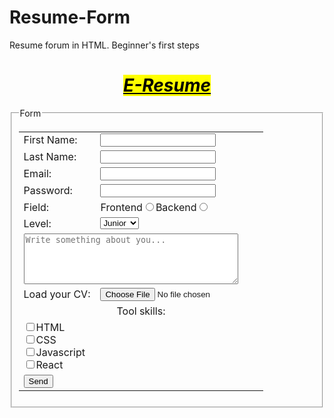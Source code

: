 # Resume-Form
Resume forum in HTML. Beginner's first steps
<!DOCTYPE html>
<html lang="en-Us">
    <head>
        <meta charset="UTF-8">
        <title>Test</title>
    </head>
    <body>
        <h1 style="text-align:center;"><strong><em><mark><ins>E-Resume</ins></mark></em></strong></h1>
        <!-- Form tags in Div-->
        <div>
            <form>
                <fieldset>
                    <legend>Form</legend>
                    <table>
                        <tr>
                            <td><span>First Name:</span></td>
                            <td><input type="text"></td>
                        </tr>
                        <tr>
                            <td><span>Last Name:</span></td>
                            <td><input type="text"></td>
                        </tr>
                        <tr>
                            <td><span>Email:</span></td>
                            <td><input type="email" required></td>
                        </tr>
                        <tr>
                            <td><label for="prl"><span>Password:</span></label></td>
                            <td><input type="password" id="prl" name="prl" maxlength="6"></td>
                        </tr>
                        <tr>
                            <td><span>Field:</span></td>
                            <td><label for="frontend">Frontend</label><input type="radio" id="frontend" name="jdeveloper" value="JuniorFrontend"><label for="backend">Backend</label><input type="radio" id="backend" name="jdeveloper" value="JuniorBackend"></td>
                        </tr>
                        <tr>
                            <td><label for="level">Level:</label></td>
                            <td><select id="level" name ="skill">
                                   <option value="Junior">Junior</option>
                                   <option value="Middle">Middle</option>
                                   <option value="Senior">Senior</option></select></td>
                        </tr>
                        <tr>
                            <td colspan="2"><textarea id="about" rows="5" cols="40" placeholder="Write something about you..."></textarea></td>
                        </tr>
                        <tr>
                            <td><label for="myfile">Load your CV:</label></td>
                            <td><input type="file" id="myfile" name="cvfile"></td>
                        </tr>
                        <tr>
                            <td colspan="2" style="text-align:center;"><span>Tool skills:</span></td>
                        </tr>
                        <tr>
                            <td colspan="2"><input type="checkbox" id="html" name="html" value="dil1"><label for="html">HTML</label><br><input type="checkbox" id="css" name="css" value="dil2"><label for="css">CSS</label><br><input type="checkbox" id="javascript" name="javascript" value="dil3"><label for="javascript">Javascript</label><br><input type="checkbox" id="react" name="react" value="dil4"><label for="react">React</label></td>
                        </tr>
                        <tr>
                            <td colspan="2"><input type="submit" value="Send"></td>
                        </tr>
                    </table>
                </fieldset>
            </form>
        </div>
    </body>
</html>
